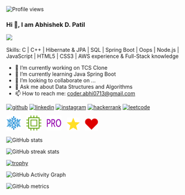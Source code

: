 <!---
abhishek-0713/abhishek-0713 is a ✨ special ✨ repository because its `README.md` (this file) appears on your GitHub profile.
You can click the Preview link to take a look at your changes.
--->
![Profile views](https://gpvc.arturio.dev/abhishek-0713)
### Hi 👋, I am Abhishek D. Patil
![](https://img.freepik.com/premium-vector/programmer-coder-concentrated-working-project-developing-programming-coding-technologies_569013-338.jpg?w=740)

Skills: C | C++ | Hibernate & JPA | SQL | Spring Boot | Oops | Node.js | JavaScript | HTML5 | CSS3 | AWS experience & Full-Stack knowledge

- 🔭 I’m currently working on TCS Clone 
- 🌱 I’m currently learning Java Spring Boot 
- 💞️ I’m looking to collaborate on ...
- 💬 Ask me about Data Structures and Algorithms 
- 📫 How to reach me: coder.abhi0713@gmail.com 


[<img src='https://cdn.jsdelivr.net/npm/simple-icons@3.0.1/icons/github.svg' alt='github' height='40'>](https://github.com/abhishek-0713)  [<img src='https://cdn.jsdelivr.net/npm/simple-icons@3.0.1/icons/linkedin.svg' alt='linkedin' height='40'>](https://www.linkedin.com/in/https://www.linkedin.com/in/abhishek-patil-8b6780235//)  [<img src='https://cdn.jsdelivr.net/npm/simple-icons@3.0.1/icons/instagram.svg' alt='instagram' height='40'>](https://www.instagram.com/https://www.instagram.com/abhishekpatil.24//)  [<img src='https://cdn.jsdelivr.net/npm/simple-icons@3.0.1/icons/hackerrank.svg' alt='hackerrank' height='40'>](https://www.hackerrank.com/coder_abhi0713)  [<img src='https://cdn.jsdelivr.net/npm/simple-icons@3.0.1/icons/leetcode.svg' alt='leetcode' height='40'>](https://leetcode.com/coder_abhi0713/)  

<a href='https://archiveprogram.github.com/'><img src='https://raw.githubusercontent.com/acervenky/animated-github-badges/master/assets/acbadge.gif' width='40' height='40'></a> <a href='https://docs.github.com/en/developers'><img src='https://raw.githubusercontent.com/acervenky/animated-github-badges/master/assets/devbadge.gif' width='40' height='40'></a> <a href='https://github.com/pricing'><img src='https://raw.githubusercontent.com/acervenky/animated-github-badges/master/assets/pro.gif' width='40' height='40'></a> <a href='https://stars.github.com/'><img src='https://raw.githubusercontent.com/acervenky/animated-github-badges/master/assets/starbadge.gif' width='35' height='35'></a> <a href='https://docs.github.com/en/github/supporting-the-open-source-community-with-github-sponsors'><img src='https://raw.githubusercontent.com/acervenky/animated-github-badges/master/assets/sponsorbadge.gif' width='35' height='35'></a> 

![GitHub stats](https://github-readme-stats.vercel.app/api?username=abhishek-0713&show_icons=true&count_private=true) 

![GitHub streak stats](https://github-readme-streak-stats.herokuapp.com/?user=abhishek-0713)

[![trophy](https://github-profile-trophy.vercel.app/?username=abhishek-0713&theme=monokai)](https://github.com/ryo-ma/github-profile-trophy)

![GitHub Activity Graph](https://activity-graph.herokuapp.com/graph?username=abhishek-0713)  

![GitHub metrics](https://metrics.lecoq.io/abhishek-0713)  
  
